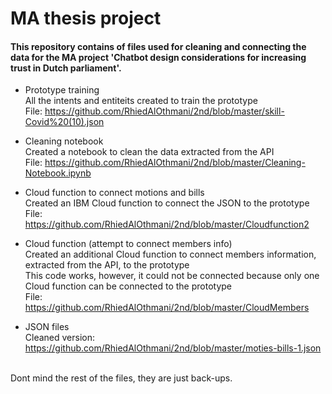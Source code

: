# MA thesis project

<h4>This repository contains of files used for cleaning and connecting the data for the MA project 'Chatbot design considerations for 
increasing trust in Dutch parliament'. </h4>

- Prototype training<br>
  All the intents and entiteits created to train the prototype<br>
  File: https://github.com/RhiedAlOthmani/2nd/blob/master/skill-Covid%20(10).json

- Cleaning notebook<br>
  Created a notebook to clean the data extracted from the API<br>
  File: https://github.com/RhiedAlOthmani/2nd/blob/master/Cleaning-Notebook.ipynb

- Cloud function to connect motions and bills<br>
  Created an IBM Cloud function to connect the JSON to the prototype<br>
  File: https://github.com/RhiedAlOthmani/2nd/blob/master/Cloudfunction2

- Cloud function (attempt to connect members info)<br>
  Created an additional Cloud function to connect members information, extracted from the API, to the prototype<br>
  This code works, however, it could not be connected because only one Cloud function can be connected to the prototype<br>
  File: https://github.com/RhiedAlOthmani/2nd/blob/master/CloudMembers

- JSON files<br>
  Cleaned version: https://github.com/RhiedAlOthmani/2nd/blob/master/moties-bills-1.json
  
 <br>
 Dont mind the rest of the files, they are just back-ups.
